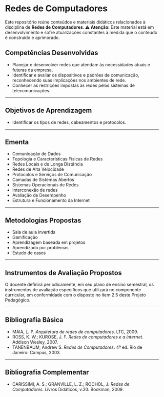 # Redes de Computadores

Este repositório reúne conteúdos e materiais didáticos relacionados à disciplina de **Redes de Computadores**.
⚠️ **Atenção**: Este material está em desenvolvimento e sofre atualizações constantes à medida que o conteúdo é construído e aprimorado.


## Competências Desenvolvidas

- Planejar e desenvolver redes que atendam às necessidades atuais e futuras da empresa.  
- Identificar e avaliar os dispositivos e padrões de comunicação, reconhecendo suas implicações nos ambientes de rede.  
- Conhecer as restrições impostas às redes pelos sistemas de telecomunicações.  

---

## Objetivos de Aprendizagem

- Identificar os tipos de redes, cabeamentos e protocolos.  

---

## Ementa

- Comunicação de Dados  
- Topologia e Características Físicas de Redes  
- Redes Locais e de Longa Distância  
- Redes de Alta Velocidade  
- Protocolos e Serviços de Comunicação  
- Camadas de Sistemas Abertos  
- Sistemas Operacionais de Redes  
- Interconexão de redes  
- Avaliação de Desempenho  
- Estrutura e Funcionamento da Internet  

---

## Metodologias Propostas

- Sala de aula invertida  
- Gamificação  
- Aprendizagem baseada em projetos  
- Aprendizado por problemas  
- Estudo de casos  

---

## Instrumentos de Avaliação Propostos

O docente definirá periodicamente, em seu plano de ensino semestral, os instrumentos de avaliação específicos que utilizará no componente curricular, em conformidade com o disposto no item 2.5 deste Projeto Pedagógico.

---

## Bibliografia Básica

- MAIA, L. P. *Arquitetura de redes de computadores*. LTC, 2009.  
- ROSS, K. W.; KUROSE, J. F. *Redes de computadores e a Internet*. Addison Wesley, 2007.  
- TANENBAUM, Andrew S. *Redes de Computadores*. 4ª ed. Rio de Janeiro: Campus, 2003.  

---

## Bibliografia Complementar

- CARISSIMI, A. S.; GRANVILLE, L. Z.; ROCHOL, J. *Redes de Computadores*. Livros Didáticos, v.20. Bookman, 2009.  
